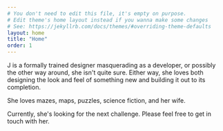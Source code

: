 ```yaml
---
# You don't need to edit this file, it's empty on purpose.
# Edit theme's home layout instead if you wanna make some changes
# See: https://jekyllrb.com/docs/themes/#overriding-theme-defaults
layout: home
title: "Home"
order: 1
---
```


J is a formally trained designer masquerading as a developer, or possibly the other way around, she isn't quite sure. Either way, she loves both designing the look and feel of something new and building it out to its completion.

She loves mazes, maps, puzzles, science fiction, and her wife.

Currently, she's looking for the next challenge. Please feel free to get in touch with her.
